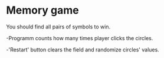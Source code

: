 # Memory game

You should find all pairs of symbols to win.

-Programm counts how many times player clicks the circles.

-'Restart' button clears the field and randomize circles' values.

